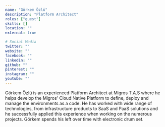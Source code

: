 ```yaml
---
name: "Görkem Özlü"
description: "Platform Architect"
roles: ["guest"]
skills: []
location: ""
external: true

# Social Media
twitter: ""
website: ""
facebook: ""
linkedin: ""
github: ""
pinterest: ""
instagram: ""
youtube: ""
---
```


Görkem Özlü is an experienced Platform Architect at Migros T.A.S where he helps develop the Migros' Cloud Native Platform to define, deploy and manage the environments as a code. He has worked with wide range of technologies, from infrastructure products to SaaS and PaaS solutions and he successfully applied this experience when working on the numerous projects. Görkem spends his left over time with electronic drum set.